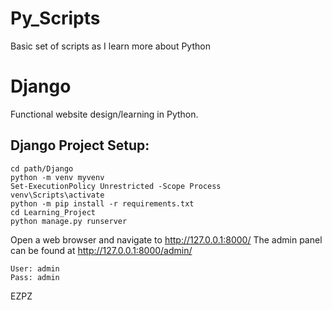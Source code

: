 # Py_Scripts
Basic set of scripts as I learn more about Python

# Django
Functional website design/learning in Python.

## Django Project Setup:
```
cd path/Django
python -m venv myvenv
Set-ExecutionPolicy Unrestricted -Scope Process
venv\Scripts\activate
python -m pip install -r requirements.txt
cd Learning_Project
python manage.py runserver
```
Open a web browser and navigate to http://127.0.0.1:8000/ The admin panel can be found at http://127.0.0.1:8000/admin/
```
User: admin
Pass: admin
```

EZPZ